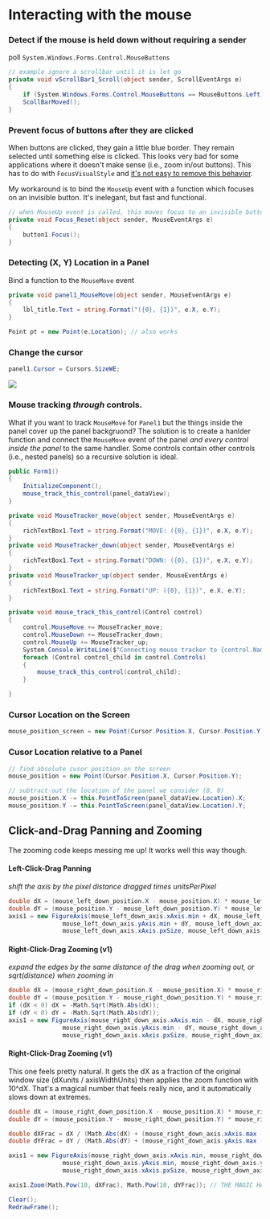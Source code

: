 # Interacting with the mouse

### Detect if the mouse is held down without requiring a sender
poll `System.Windows.Forms.Control.MouseButtons`

```C#
// example ignore a scrollbar until it is let go
private void vScrollBar1_Scroll(object sender, ScrollEventArgs e)
{
    if (System.Windows.Forms.Control.MouseButtons == MouseButtons.Left) return;
    ScollBarMoved();
}
```

### Prevent focus of buttons after they are clicked
When buttons are clicked, they gain a little blue border. They remain selected until something else is clicked. This looks very bad for some applications where it doesn't make sense (i.e., zoom in/out buttons). This has to do with `FocusVisualStyle` and [it's not easy to remove this behavior](https://stackoverflow.com/questions/1055670/deactivate-focusvisualstyle-globally).

My workaround is to bind the `MouseUp` event with a function which focuses on an invisible button. It's inelegant, but fast and functional.

```C#
// when MouseUp event is called, this moves focus to an invisible button
private void Focus_Reset(object sender, MouseEventArgs e)
{
    button1.Focus();
}
```

### Detecting (X, Y) Location in a Panel
Bind a function to the `MouseMove` event
```C#
private void panel1_MouseMove(object sender, MouseEventArgs e)
{
    lbl_title.Text = string.Format("({0}, {1})", e.X, e.Y);
}
```

```C#
Point pt = new Point(e.Location); // also works
```

### Change the cursor
```C#
panel1.Cursor = Cursors.SizeWE;
```
<img src="http://www.csharphelper.com/howto_display_cursors.png">

### Mouse tracking _through_ controls.
What if you want to track `MouseMove` for `Panel1` but the things inside the panel cover up the panel backgruond? The solution is to create a hanlder function and connect the `MouseMove` event of the panel _and every control inside the panel_ to the same handler. Some controls contain other controls (i.e., nested panels) so a recursive solution is ideal.

```c#
public Form1()
{
    InitializeComponent();
    mouse_track_this_control(panel_dataView);
}

private void MouseTracker_move(object sender, MouseEventArgs e)
{
    richTextBox1.Text = string.Format("MOVE: ({0}, {1})", e.X, e.Y);
}
private void MouseTracker_down(object sender, MouseEventArgs e)
{
    richTextBox1.Text = string.Format("DOWN: ({0}, {1})", e.X, e.Y);
}
private void MouseTracker_up(object sender, MouseEventArgs e)
{
    richTextBox1.Text = string.Format("UP: ({0}, {1})", e.X, e.Y);
}

private void mouse_track_this_control(Control control)
{
    control.MouseMove += MouseTracker_move;
    control.MouseDown += MouseTracker_down;
    control.MouseUp += MouseTracker_up;
    System.Console.WriteLine($"Connecting mouse tracker to {control.Name}");
    foreach (Control control_child in control.Controls)
    {
        mouse_track_this_control(control_child);
    }

}
```

### Cursor Location on the Screen
```C#
mouse_position_screen = new Point(Cursor.Position.X, Cursor.Position.Y);
```

### Cusor Location relative to a Panel
```C#
// find absolute cusor position on the screen
mouse_position = new Point(Cursor.Position.X, Cursor.Position.Y);

// subtract-out the location of the panel we consider (0, 0)
mouse_position.X -= this.PointToScreen(panel_dataView.Location).X;
mouse_position.Y -= this.PointToScreen(panel_dataView.Location).Y;
```

## Click-and-Drag Panning and Zooming
The zooming code keeps messing me up! It works well this way though.

#### Left-Click-Drag Panning
_shift the axis by the pixel distance dragged times unitsPerPixel_
```C#
double dX = (mouse_left_down_position.X - mouse_position.X) * mouse_left_down_axis.xAxis.unitsPerPx;
double dY = (mouse_position.Y - mouse_left_down_position.Y) * mouse_left_down_axis.yAxis.unitsPerPx;
axis1 = new FigureAxis(mouse_left_down_axis.xAxis.min + dX, mouse_left_down_axis.xAxis.max + dX,
		       mouse_left_down_axis.yAxis.min + dY, mouse_left_down_axis.yAxis.max + dY,
		       mouse_left_down_axis.xAxis.pxSize, mouse_left_down_axis.yAxis.pxSize);
```

#### Right-Click-Drag Zooming (v1)
_expand the edges by the same distance of the drag when zooming out, or sqrt(distance) when zooming in_
```C#
double dX = (mouse_right_down_position.X - mouse_position.X) * mouse_right_down_axis.xAxis.unitsPerPx;
double dY = (mouse_position.Y - mouse_right_down_position.Y) * mouse_right_down_axis.yAxis.unitsPerPx;
if (dX < 0) dX = -Math.Sqrt(Math.Abs(dX));
if (dY < 0) dY = -Math.Sqrt(Math.Abs(dY));
axis1 = new FigureAxis(mouse_right_down_axis.xAxis.min - dX, mouse_right_down_axis.xAxis.max + dX,
		       mouse_right_down_axis.yAxis.min - dY, mouse_right_down_axis.yAxis.max + dY,
		       mouse_right_down_axis.xAxis.pxSize, mouse_right_down_axis.yAxis.pxSize);
```

#### Right-Click-Drag Zooming (v1)
This one feels pretty natural. It gets the dX as a fraction of the original window size (dXunits / axisWidthUnits) then applies the zoom function with 10^dX. That's a magical number that feels really nice, and it automatically slows down at extremes.
```C#
double dX = (mouse_right_down_position.X - mouse_position.X) * mouse_right_down_axis.xAxis.unitsPerPx;
double dY = (mouse_position.Y - mouse_right_down_position.Y) * mouse_right_down_axis.yAxis.unitsPerPx;

double dXFrac = dX / (Math.Abs(dX) + (mouse_right_down_axis.xAxis.max - mouse_right_down_axis.xAxis.min));
double dYFrac = dY / (Math.Abs(dY) + (mouse_right_down_axis.yAxis.max - mouse_right_down_axis.yAxis.min));

axis1 = new FigureAxis(mouse_right_down_axis.xAxis.min, mouse_right_down_axis.xAxis.max,
		       mouse_right_down_axis.yAxis.min, mouse_right_down_axis.yAxis.max,
		       mouse_right_down_axis.xAxis.pxSize, mouse_right_down_axis.yAxis.pxSize);

axis1.Zoom(Math.Pow(10, dXFrac), Math.Pow(10, dYFrac)); // THE MAGIC HAPPENS HERE

Clear();
RedrawFrame();
```
